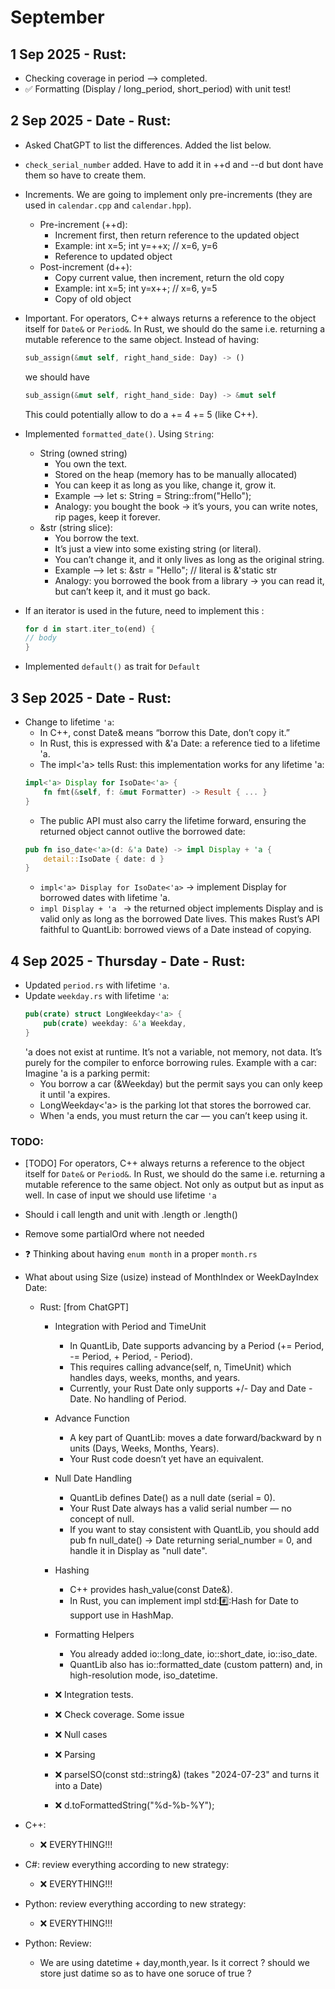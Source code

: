 # September

## 1 Sep 2025 - Rust:

- Checking coverage in period --> completed.
- ✅ Formatting (Display / long_period, short_period) with unit test!

## 2 Sep 2025 - Date - Rust:

- Asked ChatGPT to list the differences. Added the list below.
- `check_serial_number` added. Have to add it in ++d and --d but dont have them so have to create them.
- Increments. We are going to implement only pre-increments (they are used in `calendar.cpp` and `calendar.hpp`).

  - Pre-increment (++d):
    - Increment first, then return reference to the updated object
    - Example: int x=5; int y=++x; // x=6, y=6
    - Reference to updated object
  - Post-increment (d++):
    - Copy current value, then increment, return the old copy
    - Example: int x=5; int y=x++; // x=6, y=5
    - Copy of old object

- Important. For operators, C++ always returns a reference to the object itself for `Date&` or `Period&`. In Rust, we should do the same i.e. returning a mutable reference to the same object.
  Instead of having:

  ```rust
  sub_assign(&mut self, right_hand_side: Day) -> ()
  ```

  we should have

  ```rust
  sub_assign(&mut self, right_hand_side: Day) -> &mut self
  ```

  This could potentially allow to do a += 4 += 5 (like C++).

- Implemented `formatted_date()`. Using `String`:
  - String (owned string)
    - You own the text.
    - Stored on the heap (memory has to be manually allocated)
    - You can keep it as long as you like, change it, grow it.
    - Example --> let s: String = String::from("Hello");
    - Analogy: you bought the book → it’s yours, you can write notes, rip pages, keep it forever.
  - &str (string slice):
    - You borrow the text.
    - It’s just a view into some existing string (or literal).
    - You can’t change it, and it only lives as long as the original string.
    - Example --> let s: &str = "Hello"; // literal is &'static str
    - Analogy: you borrowed the book from a library → you can read it, but can’t keep it, and it must go back.
- If an iterator is used in the future, need to implement this :

  ```rust
  for d in start.iter_to(end) {
  // body
  }
  ```

- Implemented `default()` as trait for `Default`

## 3 Sep 2025 - Date - Rust:

- Change to lifetime `'a`:
  - In C++, const Date& means “borrow this Date, don’t copy it.”
  - In Rust, this is expressed with &'a Date: a reference tied to a lifetime 'a.
  - The impl<'a> tells Rust: this implementation works for any lifetime 'a:
  ```rust
  impl<'a> Display for IsoDate<'a> {
      fn fmt(&self, f: &mut Formatter) -> Result { ... }
  }
  ```
  - The public API must also carry the lifetime forward, ensuring the returned object cannot outlive the borrowed date:
  ```rust
  pub fn iso_date<'a>(d: &'a Date) -> impl Display + 'a {
      detail::IsoDate { date: d }
  }
  ```
  - `impl<'a> Display for IsoDate<'a>` -> implement Display for borrowed dates with lifetime 'a.
  - `impl Display + 'a ` -> the returned object implements Display and is valid only as long as the borrowed Date lives.
    This makes Rust’s API faithful to QuantLib: borrowed views of a Date instead of copying.

## 4 Sep 2025 - Thursday - Date - Rust:

- Updated `period.rs` with lifetime `'a`.
- Update `weekday.rs` with lifetime `'a`:
  ```rust
  pub(crate) struct LongWeekday<'a> {
      pub(crate) weekday: &'a Weekday,
  }
  ```
  'a does not exist at runtime. It’s not a variable, not memory, not data. It’s purely for the compiler to enforce borrowing rules. Example with a car:
  Imagine 'a is a parking permit:
  - You borrow a car (&Weekday) but the permit says you can only keep it until 'a expires.
  - LongWeekday<'a> is the parking lot that stores the borrowed car.
  - When 'a ends, you must return the car — you can’t keep using it.

### TODO:

- [TODO] For operators, C++ always returns a reference to the object itself for `Date&` or `Period&`. In Rust, we should do the same i.e. returning a mutable reference to the same object. Not only as output but as input as well. In case of input we should use lifetime `'a`
- Should i call length and unit with .length or .length()
- Remove some partialOrd where not needed
- ❓ Thinking about having `enum month` in a proper `month.rs`
- What about using Size (usize) instead of MonthIndex or WeekDayIndex
  Date:

  - Rust: [from ChatGPT]

    - Integration with Period and TimeUnit
      - In QuantLib, Date supports advancing by a Period (+= Period, -= Period, + Period, - Period).
      - This requires calling advance(self, n, TimeUnit) which handles days, weeks, months, and years.
      - Currently, your Rust Date only supports +/- Day and Date - Date. No handling of Period.
    - Advance Function

      - A key part of QuantLib: moves a date forward/backward by n units (Days, Weeks, Months, Years).
      - Your Rust code doesn’t yet have an equivalent.

    - Null Date Handling
      - QuantLib defines Date() as a null date (serial = 0).
      - Your Rust Date always has a valid serial number — no concept of null.
      - If you want to stay consistent with QuantLib, you should add pub fn null_date() -> Date returning serial_number = 0, and handle it in Display as "null date".
    - Hashing
      - C++ provides hash_value(const Date&).
      - In Rust, you can implement impl std::hash::Hash for Date to support use in HashMap.
    - Formatting Helpers

      - You already added io::long_date, io::short_date, io::iso_date.
      - QuantLib also has io::formatted_date (custom pattern) and, in high-resolution mode, iso_datetime.

    - ❌ Integration tests.
    - ❌ Check coverage. Some issue
    - ❌ Null cases
    - ❌ Parsing
    - ❌ parseISO(const std::string&) (takes "2024-07-23" and turns it into a Date)
    - ❌ d.toFormattedString("%d-%b-%Y");

- C++:

  - ❌ EVERYTHING!!!

- C#: review everything according to new strategy:

  - ❌ EVERYTHING!!!

- Python: review everything according to new strategy:

  - ❌ EVERYTHING!!!

- Python: Review:
  - We are using datetime + day,month,year. Is it correct ? should we store just datime so as to have one soruce of true ?
